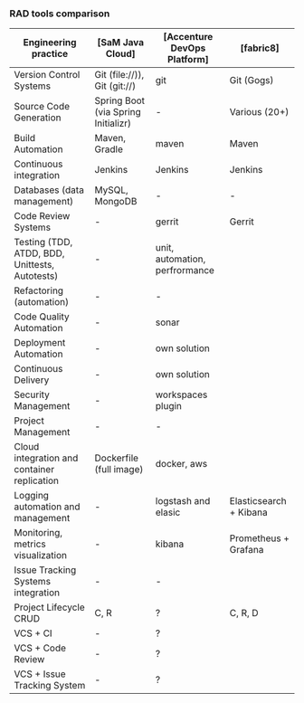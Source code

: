 ### RAD tools comparison

| Engineering practice                                   | [SaM Java Cloud]                    | [Accenture DevOps Platform]    | [fabric8]             |
| ------------------------------------------------------ | ----------------------------------- | ------------------------------ | --------------------- |
| Version Control Systems                                | Git (file://)), Git (git://)        | git                            | Git (Gogs)            |
| Source Code Generation                                 | Spring Boot (via Spring Initializr) | -                              | Various (20+)         |
| Build Automation                                       | Maven, Gradle                       | maven                          | Maven                 |
| Continuous integration                                 | Jenkins                             | Jenkins                        | Jenkins               |
| Databases (data management)                            | MySQL, MongoDB                      | -                              | -                     |
| Code Review Systems                                    | -                                   | gerrit                         | Gerrit                |
| Testing (TDD, ATDD, BDD, Unittests, Autotests)         | -                                   | unit, automation, perfrormance |                       |
| Refactoring (automation)                               | -                                   | -                              |                       |
| Code Quality Automation                                | -                                   | sonar                          |                       |
| Deployment Automation                                  | -                                   | own solution                   |                       |
| Continuous Delivery                                    | -                                   | own solution                   |                       |
| Security Management                                    | -                                   | workspaces plugin              |                       |
| Project Management                                     | -                                   | -                              |                       |
| Cloud integration and container replication            | Dockerfile (full image)             | docker, aws                    |                       |
| Logging automation and management                      | -                                   | logstash and elasic            |Elasticsearch + Kibana |
| Monitoring, metrics visualization                      | -                                   | kibana                         |Prometheus + Grafana   |
| Issue Tracking Systems integration                     | -                                   | -                              |                       |
| Project Lifecycle CRUD                                 | C, R                                | ?                              | C, R, D               |
| VCS + CI                                               | -                                   | ?                              |                       |
| VCS + Code Review                                      | -                                   | ?                              |                       |
| VCS + Issue Tracking System                            | -                                   | ?                              |                       |





